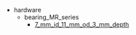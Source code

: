 * hardware
  * bearing_MR_series
    * [7_mm_id_11_mm_od_3_mm_depth](hardware/bearing_MR_series/7_mm_id_11_mm_od_3_mm_depth)
